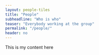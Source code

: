 ```yaml
---
layout: people-tiles
title: "People"
subheadline: "Who is who"
teaser: "Everybody working at the group"
permalink: "/people/"
header: no
---
```


This is my content here
